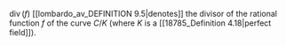 $\operatorname{div}(f)$ [[lombardo_av_DEFINITION 9.5|denotes]] the divisor of the rational function $f$ of the curve $C/K$ (where $K$ is a [[18785_Definition 4.18|perfect field]]).